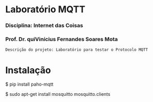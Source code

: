 # Laboratório MQTT
### Disciplina: Internet das Coisas
### Prof. Dr. quiVinícius Fernandes Soares Mota

```
Descrição do projeto: Laboratório para testar o Protocolo MQTT
```

# Instalação
$ pip install paho-mqtt

$ sudo apt-get install mosquitto mosquitto.clients

